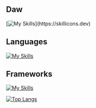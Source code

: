 ## Daw
[![My Skills](https://skillicons.dev/icons?i=ableton,)](https://skillicons.dev)

## Languages
[![My Skills](https://skillicons.dev/icons?i=ts,js,cs)](https://skillicons.dev)

## Frameworks
[![My Skills](https://skillicons.dev/icons?i=vue,react,nextjs,tailwind,firebase)](https://skillicons.dev)

[![Top Langs](https://github-readme-stats.vercel.app/api/top-langs/?username=scriptedcity&layout=compact
)](https://github.com/anuraghazra/github-readme-stats)
